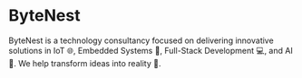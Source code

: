 # ByteNest
ByteNest is a technology consultancy focused on delivering innovative solutions in IoT 🌐, Embedded Systems 🔧, Full-Stack Development 💻, and AI 🤖. We help transform ideas into reality 🚀.

